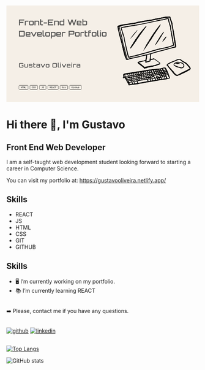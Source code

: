 ![Front End Web Developer](https://github.com/future-cs/future-cs/blob/main/github-banner.png)

# Hi there 👋, I'm Gustavo
## Front End Web Developer

I am a self-taught web development student looking forward to starting a career in Computer Science. 

You can visit my portfolio at: https://gustavooliveira.netlify.app/

## Skills

- REACT
- JS
- HTML
- CSS
- GIT
- GITHUB

## Skills

- 🖥 I’m currently working on my portfolio. 
- 📚 I’m currently learning REACT


## 

➡️ Please, contact me if you have any questions.

##
[<img src='https://cdn.jsdelivr.net/npm/simple-icons@3.0.1/icons/github.svg' alt='github' height='40' background-color='#4f709c'>](https://github.com/future-cs)  [<img src='https://cdn.jsdelivr.net/npm/simple-icons@3.0.1/icons/linkedin.svg' alt='linkedin' height='40'>](https://www.linkedin.com/in/oliveiragustavot/)  

##
[![Top Langs](https://github-readme-stats.vercel.app/api/top-langs/?username=future-cs)](https://github.com/anuraghazra/github-readme-stats)

![GitHub stats](https://github-readme-stats.vercel.app/api?username=future-cs&show_icons=true)

